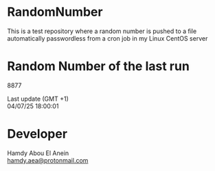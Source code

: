 # RandomNumber    
This is a test repository where a random number is pushed to a file automatically passwordless from a cron job in my Linux CentOS server    
# Random Number of the last run   
8877
      
Last update (GMT +1)    
04/07/25 18:00:01
# Developer    
Hamdy Abou El Anein   
hamdy.aea@protonmail.com
